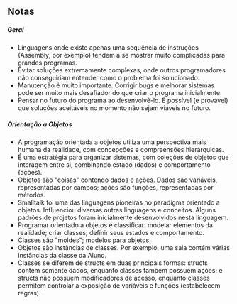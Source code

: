 ## Notas

##### Geral

- Linguagens onde existe apenas uma sequência de instruções (Assembly, por exemplo) tendem a se mostrar muito complicadas para grandes programas.
- Evitar soluções extremamente complexas, onde outros programadores não conseguiriam entender como o problema foi solucionado.
- Manutenção é muito importante. Corrigir bugs e melhorar sistemas pode ser muito mais desafiador do que criar o programa inicialmente.
- Pensar no futuro do programa ao desenvolvê-lo. É possível (e provável) que soluções aceitáveis no momento não sejam viáveis no futuro.

##### Orientação a Objetos

- A programação orientada a objetos utiliza uma perspectiva mais humana da realidade, com concepções e compreensões hierárquicas.
- É uma estratégia para organizar sistemas, com coleções de objetos que interagem entre si, combinando estado (dados) e comportamento (ações).
- Objetos são "coisas" contendo dados e ações. Dados são variáveis, representadas por campos; ações são funções, representadas por métodos.
- Smalltalk foi uma das linguagens pioneiras no paradigma orientado a objetos. Influenciou diversas outras linguagens e conceitos. Alguns padrões de projetos foram inicialmente desenvolvidos nesta linguagem.
- Programar orientado a objetos é classificar: modelar elementos da realidade; criar classes; definir seus estados e comportamento.
- Classes são "moldes"; modelos para objetos.
- Objetos são instâncias de classes. Por exemplo, uma sala contém várias instâncias da classe da Aluno.
- Classes se diferem de structs em duas principais formas: structs contém somente dados, enquanto classes também possuem ações; e structs não possuem modificadores de acesso, enquanto classes permitem controlar a exposição de variáveis e funções (estabelecem regras).
